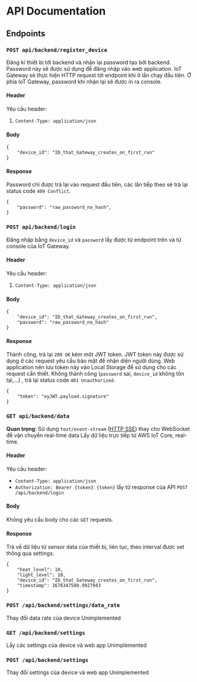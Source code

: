 # API Documentation
## Endpoints
### `POST api/backend/register_device`
Đăng kí thiết bị tới backend và nhận lại password tạo bởi backend. Password này sẽ được sử dụng để đăng nhập vào web application.
IoT Gateway sẽ thực hiện HTTP request tới endpoint khi ở lần chạy đầu tiên. Ở phía IoT Gateway, password khi nhận lại sẽ được in ra console.
#### **Header**
Yêu cầu header:
1. `Content-Type: application/json`
#### **Body**
```
{
	"device_id": "ID_that_Gateway_creates_on_first_run"
}
```
#### **Response**
Password chỉ được trả lại vào request đầu tiên, các lần tiếp theo sẽ trả lại status code `409 Conflict`.
```
{
	"password": "raw_password_no_hash",
}
```
### `POST api/backend/login`
Đăng nhập bằng `device_id` và `password` lấy được từ endpoint trên và từ console của IoT Gateway.
#### **Header**
Yêu cầu header:
1. `Content-Type: application/json`
#### **Body**
```
{
	"device_id": "ID_that_Gateway_creates_on_first_run",
	"password": "raw_password_no_hash"
}
```
#### **Response**
Thành công, trả lại `200 OK` kèm một JWT token.
JWT token này được sử dụng ở các request yêu cầu bảo mật để nhận diện người dùng. Web application nên lưu token này vào Local Storage để sử dụng cho các request cần thiết.
Không thành công (`password` sai, `device_id` không tồn tại,...) , trả lại status code `401 Unauthorized`.
```
{
	"token": "eyJWT.payload.signature"
}
```
### `GET api/backend/data`
**Quan trọng**: Sử dụng `text/event-stream` ([HTTP SSE](https://developer.mozilla.org/en-US/docs/Web/API/Server-sent_events/Using_server-sent_events)) thay cho WebSocket để vận chuyển real-time data
Lấy dữ liệu trực tiếp từ AWS IoT Core, real-time.
#### **Header**
Yêu cầu header:
- `Content-Type: application/json`
- `Authorization: Bearer {token}`: `{token}` lấy từ response của API `POST /api/backend/login`

#### **Body**
Không yêu cầu body cho các `GET` requests.
#### **Response**
Trả về dữ liệu từ sensor data của thiết bị, liên tục, theo interval được set thông qua settings.
```
{
	"heat_level": 10,
	"light_level": 10,
	"device_id": "ID_that_Gateway_creates_on_first_run",
	"timestamp": 1676347580.9927943
}
```
### `POST /api/backend/settings/data_rate`
Thay đổi data rate của device
Unimplemented
### `GET /api/backend/settings`
Lấy các settings của device và web app
Unimplemented
### `POST /api/backend/settings`
Thay đổi settings của device và web app
Unimplemented
